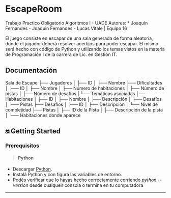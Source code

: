 # EscapeRoom

Trabajo Practico Obligatorio Algoritmos I - UADE
Autores: * Joaquin Fernandes - Joaquin Fernandes - Lucas Vitale | Equipo 16

El juego consiste en escapar de una sala generada de forma aleatoria, donde el jugador deberá resolver acertijos para poder escapar. El mismo será hecho con código de Python y utilizando los temas vistos en la materia de Programación I de la carrera de Lic. en Gestión IT.

## Documentación
Sala de Escape
├── Jugadores
│  ├── ID
│  ├── Nombre 
├── Dificultades 
│ ├── ID
│ ├── Nombre
│ ├── Número de habitaciones 
│ ├── Número de pistas
│ ├── Número de desafíos
| └── Temáticas asociadas
│── Habitaciones 
│ ├── ID
│ ├── Nombre
│ ├── Descripción
│ ├── Desafíos
│ └── Pistas
├── Desafíos 
│ ├── ID
│ ├── Descripción
│ └── Nivel de complejidad
├── Pistas 
│ ├── ID de la Pista
│ ├── Descripción de la pista
│ └── Habitaciones donde aparece

## 🔛 Getting Started
### Prerequisitos

   > #### Python 
   - Descargar [Python](https://www.python.org/downloads/).
   - Instalá Python y con figurá las variables de entorno.
   - Podés verificar que lo hayas hecho correctamente corriendo *python --version* desde cualqueir consola o termina en tu computadora

***